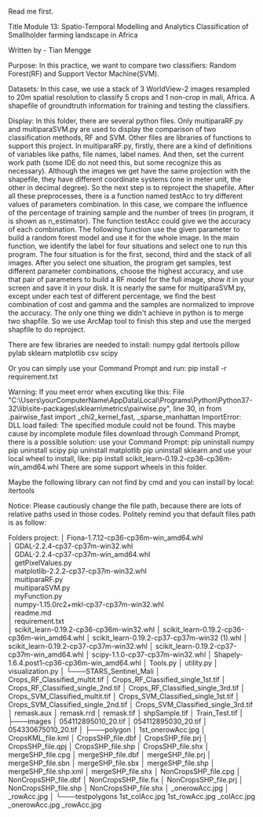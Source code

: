 ﻿Read me first.

Title
Module 13: Spatio-Temporal Modelling and Analytics
Classification of Smallholder farming landscape in Africa

Written by -
Tian Mengge

Purpose:
In this practice, we want to compare two classifiers: Random Forest(RF) and Support Vector Machine(SVM). 

Datasets:
In this case, we use a stack of 3 WorldView-2 images resampled to 20m spatial resolution to classify 5 crops and 1 non-crop in mali, Africa. A shapefile of groundtruth information for training and testing the classifiers.

Display:
In this folder, there are several python files.
Only muitiparaRF.py and muitiparaSVM.py are used to display the comparison of two classification methods, RF and SVM.
Other files are libraries of functions to support this project.
In muitiparaRF.py, firstly, there are a kind of definitions of variables like paths, file names, label names. And then, set the current work path (some IDE do not need this, but some recognize this as necessary). Although the images we get have the same projection with the shapefile, they have different coordinate systems (one in meter unit, the other in decimal degree). So the next step is to reproject the shapefile. After all these preprocesses, there is a function named testAcc to try different values of parameters combination. In this case, we compare the influence of the percentage of training sample and the number of trees (in program, it is shown as n_estimator). The function testAcc could give we the accuracy of each combination. The following function use the given parameter to build a random forest model and use it for the whole image. In the main function, we identify the label for four situations and select one to run this program. The four situation is for the first, second, third and the stack of all images. After you select one situation, the program get samples, test different parameter combinations, choose the highest accuracy, and use that pair of parameters to build a RF model for the full image, show it in your screen and save it in your disk. It is nearly the same for muitiparaSVM.py, except under each test of different percentage, we find the best combination of cost and gamma and the samples are normalized to improve the accuracy. 
The only one thing we didn't achieve in python is to merge two shapfile. So we use ArcMap tool to finish this step and use the merged shapfile to do reproject.

There are few libraries are needed to install:
numpy
gdal
itertools
pillow
pylab
sklearn
matplotlib
csv
scipy

Or you can simply use your Command Prompt and run:
pip install -r requirement.txt

Warning:
If you meet error when excuting like this:
File "C:\Users\yourComputerName\AppData\Local\Programs\Python\Python37-32\lib\site-packages\sklearn\metrics\pairwise.py", line 30, in <module>
    from .pairwise_fast import _chi2_kernel_fast, _sparse_manhattan
ImportError: DLL load failed: The specified module could not be found.
This maybe cause by incomplete module files download through Command Prompt, there is a possible solution:
use your Command Prompt:
	pip uninstall numpy
	pip uninstall scipy
	pip uninstall matplotlib
	pip uninstall sklearn
and use your local wheel to install, like:
	pip install scikit_learn-0.19.2-cp36-cp36m-win_amd64.whl
There are some support wheels in this folder. 

Maybe the following library can not find by cmd and you can install by local:
itertools


Notice:
Please cautiously change the file path, because there are lots of relative paths used in those codes. Politely remind you that default files path is as follow:


Folders
project:
│   Fiona-1.7.12-cp36-cp36m-win_amd64.whl  
│   GDAL-2.2.4-cp37-cp37m-win32.whl  
│   GDAL-2.2.4-cp37-cp37m-win_amd64.whl  
│   getPixelValues.py  
│   matplotlib-2.2.2-cp37-cp37m-win32.whl  
│   muitiparaRF.py  
│   muitiparaSVM.py  
│   myFunction.py  
│   numpy-1.15.0rc2+mkl-cp37-cp37m-win32.whl  
│   readme.md  
│   requirement.txt  
│   scikit_learn-0.19.2-cp36-cp36m-win32.whl
│   scikit_learn-0.19.2-cp36-cp36m-win_amd64.whl
│   scikit_learn-0.19.2-cp37-cp37m-win32 (1).whl
│   scikit_learn-0.19.2-cp37-cp37m-win32.whl
│   scikit_learn-0.19.2-cp37-cp37m-win_amd64.whl
│   scipy-1.1.0-cp37-cp37m-win32.whl
│   Shapely-1.6.4.post1-cp36-cp36m-win_amd64.whl
│   Tools.py
│   utility.py
│   visualization.py
│
└───STARS_Sentinel_Mali
    │   Crops_RF_Classified_multit.tif
    │   Crops_RF_Classified_single_1st.tif
    │   Crops_RF_Classified_single_2nd.tif
    │   Crops_RF_Classified_single_3rd.tif
    │   Crops_SVM_Classified_multit.tif
    │   Crops_SVM_Classified_single_1st.tif
    │   Crops_SVM_Classified_single_2nd.tif
    │   Crops_SVM_Classified_single_3rd.tif
    │   remask.aux
    │   remask.rrd
    │   remask.tif
    │   shpSample.tif
    │   Train_Test.tif
    │
    ├───images
    │       054112895010_20.tif
    │       054112895030_20.tif
    │       054330675010_20.tif
    │
    ├───polygon
    │       1st_onerowAcc.jpg
    │       CropsKML_file.kml
    │       CropsSHP_file.dbf
    │       CropsSHP_file.prj
    │       CropsSHP_file.qpj
    │       CropsSHP_file.shp
    │       CropsSHP_file.shx
    │       mergeSHP_file.cpg
    │       mergeSHP_file.dbf
    │       mergeSHP_file.prj
    │       mergeSHP_file.sbn
    │       mergeSHP_file.sbx
    │       mergeSHP_file.shp
    │       mergeSHP_file.shp.xml
    │       mergeSHP_file.shx
    │       NonCropsSHP_file.cpg
    │       NonCropsSHP_file.dbf
    │       NonCropsSHP_file.fix
    │       NonCropsSHP_file.prj
    │       NonCropsSHP_file.shp
    │       NonCropsSHP_file.shx
    │       _onerowAcc.jpg
    │       _rowAcc.jpg
    │
    └───testpolygons
            1st_colAcc.jpg
            1st_rowAcc.jpg
            _colAcc.jpg
            _onerowAcc.jpg
            _rowAcc.jpg

